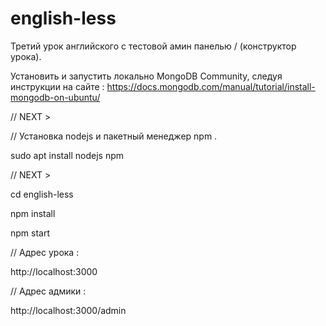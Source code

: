 # english-less

Третий урок английского c тестовой амин панелью / (конструктор урока).

Установить и запустить локально MongoDB Community, следуя инструкции на сайте :
https://docs.mongodb.com/manual/tutorial/install-mongodb-on-ubuntu/

// NEXT >

// Установка nodejs и пакетный менеджер npm .

sudo apt install nodejs npm

// NEXT >

cd english-less

npm install

npm start

// Адрес урока :

http://localhost:3000

// Адрес адмики :

http://localhost:3000/admin




